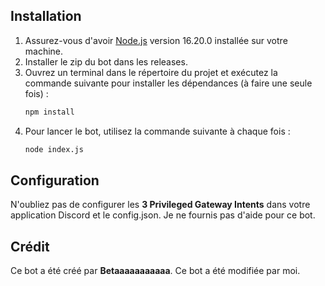 ## Installation

1. Assurez-vous d'avoir [Node.js](https://nodejs.org/) version 16.20.0 installée sur votre machine.
2. Installer le zip du bot dans les releases.
3. Ouvrez un terminal dans le répertoire du projet et exécutez la commande suivante pour installer les dépendances (à faire une seule fois) :
    ```sh
    npm install
    ```
4. Pour lancer le bot, utilisez la commande suivante à chaque fois :
    ```sh
    node index.js
    ```

## Configuration

N'oubliez pas de configurer les **3 Privileged Gateway Intents** dans votre application Discord et le config.json.
Je ne fournis pas d'aide pour ce bot.

## Crédit

Ce bot a été créé par **Betaaaaaaaaaaa**.
Ce bot a été modifiée par moi.
